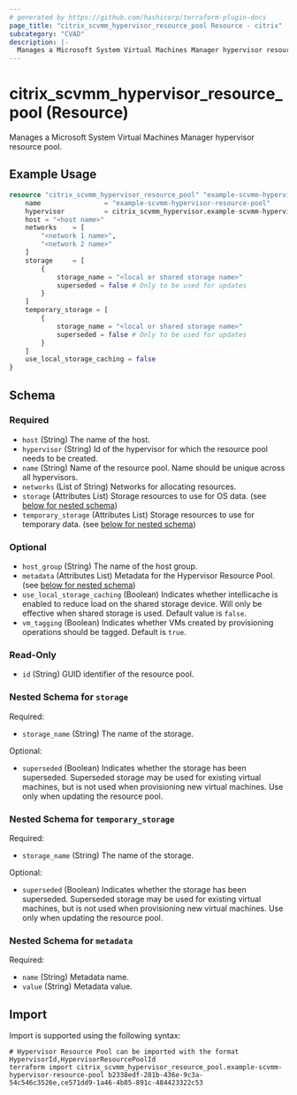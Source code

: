 ```yaml
---
# generated by https://github.com/hashicorp/terraform-plugin-docs
page_title: "citrix_scvmm_hypervisor_resource_pool Resource - citrix"
subcategory: "CVAD"
description: |-
  Manages a Microsoft System Virtual Machines Manager hypervisor resource pool.
---
```


# citrix_scvmm_hypervisor_resource_pool (Resource)

Manages a Microsoft System Virtual Machines Manager hypervisor resource pool.

## Example Usage

```terraform
resource "citrix_scvmm_hypervisor_resource_pool" "example-scvmm-hypervisor-resource-pool" {
    name                = "example-scvmm-hypervisor-resource-pool"
    hypervisor          = citrix_scvmm_hypervisor.example-scvmm-hypervisor.id
    host = "<host name>"
    networks    = [
        "<network 1 name>",
        "<network 2 name>"
    ]
    storage     = [
        {
            storage_name = "<local or shared storage name>"
            superseded = false # Only to be used for updates
        }
    ]
    temporary_storage = [
        {
            storage_name = "<local or shared storage name>"
            superseded = false # Only to be used for updates
        }
    ]
    use_local_storage_caching = false
}
```

<!-- schema generated by tfplugindocs -->
## Schema

### Required

- `host` (String) The name of the host.
- `hypervisor` (String) Id of the hypervisor for which the resource pool needs to be created.
- `name` (String) Name of the resource pool. Name should be unique across all hypervisors.
- `networks` (List of String) Networks for allocating resources.
- `storage` (Attributes List) Storage resources to use for OS data. (see [below for nested schema](#nestedatt--storage))
- `temporary_storage` (Attributes List) Storage resources to use for temporary data. (see [below for nested schema](#nestedatt--temporary_storage))

### Optional

- `host_group` (String) The name of the host group.
- `metadata` (Attributes List) Metadata for the Hypervisor Resource Pool. (see [below for nested schema](#nestedatt--metadata))
- `use_local_storage_caching` (Boolean) Indicates whether intellicache is enabled to reduce load on the shared storage device. Will only be effective when shared storage is used. Default value is `false`.
- `vm_tagging` (Boolean) Indicates whether VMs created by provisioning operations should be tagged. Default is `true`.

### Read-Only

- `id` (String) GUID identifier of the resource pool.

<a id="nestedatt--storage"></a>
### Nested Schema for `storage`

Required:

- `storage_name` (String) The name of the storage.

Optional:

- `superseded` (Boolean) Indicates whether the storage has been superseded. Superseded storage may be used for existing virtual machines, but is not used when provisioning new virtual machines. Use only when updating the resource pool.


<a id="nestedatt--temporary_storage"></a>
### Nested Schema for `temporary_storage`

Required:

- `storage_name` (String) The name of the storage.

Optional:

- `superseded` (Boolean) Indicates whether the storage has been superseded. Superseded storage may be used for existing virtual machines, but is not used when provisioning new virtual machines. Use only when updating the resource pool.


<a id="nestedatt--metadata"></a>
### Nested Schema for `metadata`

Required:

- `name` (String) Metadata name.
- `value` (String) Metadata value.

## Import

Import is supported using the following syntax:

```shell
# Hypervisor Resource Pool can be imported with the format HypervisorId,HypervisorResourcePoolId
terraform import citrix_scvmm_hypervisor_resource_pool.example-scvmm-hypervisor-resource-pool b2338edf-281b-436e-9c3a-54c546c3526e,ce571dd9-1a46-4b85-891c-484423322c53
```